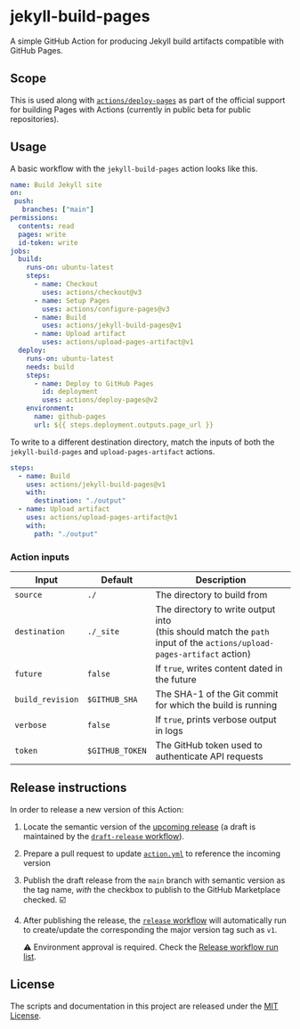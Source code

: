 # jekyll-build-pages

A simple GitHub Action for producing Jekyll build artifacts compatible with GitHub Pages.

## Scope

This is used along with [`actions/deploy-pages`](https://github.com/actions/deploy-pages) as part of the official support for building Pages with Actions (currently in public beta for public repositories).

## Usage

A basic workflow with the `jekyll-build-pages` action looks like this.

```yaml
name: Build Jekyll site
on:
 push:
   branches: ["main"]
permissions:
  contents: read
  pages: write
  id-token: write
jobs:
  build:
    runs-on: ubuntu-latest
    steps:
      - name: Checkout
        uses: actions/checkout@v3
      - name: Setup Pages
        uses: actions/configure-pages@v3
      - name: Build
        uses: actions/jekyll-build-pages@v1
      - name: Upload artifact
        uses: actions/upload-pages-artifact@v1
  deploy:
    runs-on: ubuntu-latest
    needs: build
    steps:
      - name: Deploy to GitHub Pages
        id: deployment
        uses: actions/deploy-pages@v2
    environment:
      name: github-pages
      url: ${{ steps.deployment.outputs.page_url }}
```

To write to a different destination directory, match the inputs of both the `jekyll-build-pages` and `upload-pages-artifact` actions.

```yaml
steps:
  - name: Build
    uses: actions/jekyll-build-pages@v1
    with:
      destination: "./output"
  - name: Upload artifact
    uses: actions/upload-pages-artifact@v1
    with:
      path: "./output"
```

### Action inputs

| Input | Default | Description |
|-------|---------|-------------|
| `source` | `./` | The directory to build from |
| `destination` | `./_site` | The directory to write output into<br>(this should match the `path` input of the `actions/upload-pages-artifact` action) |
| `future` | `false` | If `true`, writes content dated in the future |
| `build_revision` | `$GITHUB_SHA` | The SHA-1 of the Git commit for which the build is running |
| `verbose` | `false` | If `true`, prints verbose output in logs |
| `token` | `$GITHUB_TOKEN` | The GitHub token used to authenticate API requests |

## Release instructions

In order to release a new version of this Action:

1. Locate the semantic version of the [upcoming release][release-list] (a draft is maintained by the [`draft-release` workflow][draft-release]).

2. Prepare a pull request to update [`action.yml`][action.yml] to reference the incoming version

3. Publish the draft release from the `main` branch with semantic version as the tag name, _with_ the checkbox to publish to the GitHub Marketplace checked. :ballot_box_with_check:

4. After publishing the release, the [`release` workflow][release] will automatically run to create/update the corresponding the major version tag such as `v1`.

   ⚠️ Environment approval is required. Check the [Release workflow run list][release-workflow-runs].

## License

The scripts and documentation in this project are released under the [MIT License](LICENSE).

<!-- references -->
[release-list]: https://github.com/actions/jekyll-build-pages/releases
[draft-release]: .github/workflows/release.yml
[release]: .github/workflows/release.yml
[release-workflow-runs]: https://github.com/actions/deploy-pages/actions/workflows/release.yml
[action.yml]: https://github.com/actions/jekyll-build-pages/blob/649f5d3c2b2462620c8945f034200e431ceddd29/action.yml#LL31C54-L31C60
